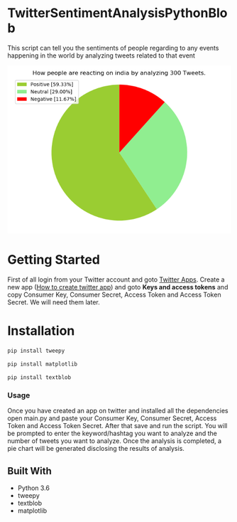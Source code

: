 # TwitterSentimentAnalysisPythonBlob
This script can tell you the sentiments of people regarding to any events happening in the world by analyzing tweets related to that event 

![TwitterSentimentAnalysisPythonBlob](TwitterSentimentAnalysisPythonBlob.png)

# Getting Started

First of all login from your Twitter account and goto [Twitter Apps](https://apps.twitter.com/). Create a new app ([How to create twitter app](http://www.letscodepro.com/twitter-sentiment-analysis/)) and goto __Keys and access tokens__ and copy Consumer Key, Consumer Secret, Access Token and Access Token Secret. We will need them later. 

# Installation
```
pip install tweepy
```
```
pip install matplotlib
```
```
pip install textblob
```

### Usage

Once you have created an app on twitter and installed all the dependencies
 open main.py and paste your Consumer Key, Consumer Secret, Access Token and Access Token Secret.
 After that save and run the script. You will be prompted to enter the keyword/hashtag
 you want to analyze and the number of tweets you want to analyze.
 Once the analysis is completed, a pie chart will be generated disclosing the results of analysis.

## Built With

* Python 3.6
* tweepy
* textblob
* matplotlib

